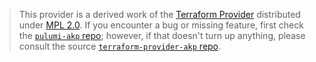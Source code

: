 > This provider is a derived work of the [Terraform Provider](https://github.com/akuity/terraform-provider-akp)
> distributed under [MPL 2.0](https://www.mozilla.org/en-US/MPL/2.0/). If you encounter a bug or missing feature,
> first check the [`pulumi-akp` repo](https://github.com/dirien/pulumi-akp/issues); however, if that doesn't turn up anything,
> please consult the source [`terraform-provider-akp` repo](https://github.com/akuity/terraform-provider-akp/issues).